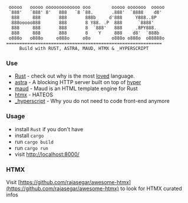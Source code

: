 
     ooooo   ooooo ooooooooooooo ooo        ooooo ooooooo  ooooo 
     `888'   `888' 8'   888   `8 `88.       .888'  `8888    d8'  
      888     888       888       888b     d'888     Y888..8P    
      888ooooo888       888       8 Y88. .P  888      `8888'     
      888     888       888       8  `888'   888     .8PY888.    
      888     888       888       8    Y     888    d8'  `888b   
     o888o   o888o     o888o     o8o        o888o o888o  o88888o
    ===========================================================
         Build with RUST, ASTRA, MAUD, HTMX & _HYPERSCRIPT

### Use
- [Rust](https://www.rust-lang.org/) - check out why is the most [loved](https://survey.stackoverflow.co/2023/#programming-scripting-and-markup-languages) language.
- [astra](https://github.com/ibraheemdev/astra) - A blocking HTTP server built on top of [hyper](https://github.com/hyperium/hyper)
- [maud](https://github.com/lambda-fairy/maud) - Maud is an HTML template engine for Rust
- [htmx](https://htmx.org/) - HATEOS
- [_hyperscript](https://hyperscript.org/) - Why you do not need to code front-end anymore

### Usage
- install `Rust` if you don't have
- install `cargo`
- run `cargo build`
- run `cargo run`
- visit [http://localhost:8000/](http://localhost:8000/)

### HTMX
Visit [https://github.com/rajasegar/awesome-htmx](https://github.com/rajasegar/awesome-htmx) to look for HTMX curated infos